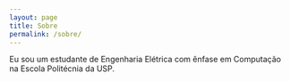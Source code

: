 ```yaml
---
layout: page
title: Sobre
permalink: /sobre/
---
```


Eu sou um estudante de Engenharia Elétrica com ênfase em Computação na Escola Politécnia da USP.
